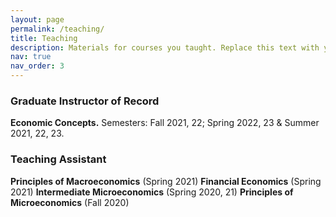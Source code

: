 ```yaml
---
layout: page
permalink: /teaching/
title: Teaching
description: Materials for courses you taught. Replace this text with your description.
nav: true
nav_order: 3
---
```


### Graduate Instructor of Record 

**Economic Concepts.** Semesters: Fall 2021, 22; Spring 2022, 23 & Summer 2021, 22, 23.

### Teaching Assistant 

**Principles of Macroeconomics** (Spring 2021)
**Financial Economics** (Spring 2021)
**Intermediate Microeconomics** (Spring 2020, 21)
**Principles of Microeconomics** (Fall 2020)
